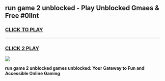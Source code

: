 
## run game 2 unblocked - Play Unblocked Gmaes & Free #0llnt
<h3>
<a href="https://news.freeplayer.one?title=run_game_2_unblocked&ref=03M">CLICK TO PLAY</a></h3>
<hr>

<h3>
<a href="https://news.freeplayer.one?title=run_game_2_unblocked&ref=03M">CLICK 2 PLAY</a>
  
</h3>

<a href="https://news.freeplayer.one?title=run_game_2_unblocked&ref=03M"><img src="https://clearcache.store/games.png"></a>


**run game 2 unblocked games unblocked: Your Gateway to Fun and Accessible Online Gaming**

